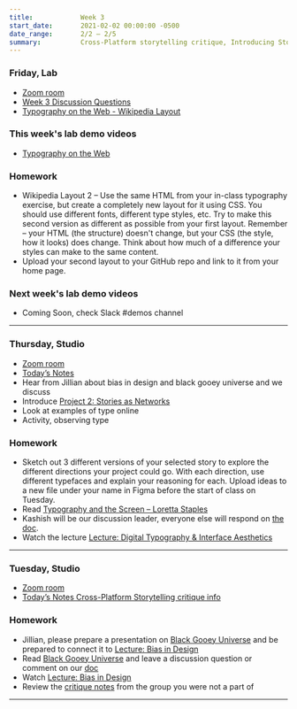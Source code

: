 ```yaml
---
title:            Week 3
start_date:       2021-02-02 00:00:00 -0500
date_range:       2/2 – 2/5
summary:          Cross-Platform storytelling critique, Introducing Stories as Networks, Web Typography
---
```


### Friday, Lab
- [Zoom room](https://newschool.zoom.us/j/3928062190)
- [Week 3 Discussion Questions](https://paper.dropbox.com/doc/CI-Lab-Week-3-Discussion-Questions--BEloGfr~soAypkEixTiaSvbKAg-MAFGfpEQPi7tyU22hsjfS)
- [Typography on the Web - Wikipedia Layout](https://paper.dropbox.com/doc/CI-Lab-Week-3-Typography-on-the-Web--BEkp24qyT6Yl7vefQ1yuunkjAg-i32tWrISGM8rs5K3eb85V)

### This week's lab demo videos
- [Typography on the Web](https://vimeo.com/showcase/8025633/video/505402445)

### Homework
- Wikipedia Layout 2 – Use the same HTML from your in-class typography exercise, but create a completely new layout for it using CSS. You should use different fonts, different type styles, etc.
  Try to make this second version as different as possible from your first layout. Remember – your HTML (the structure) doesn't change, but your CSS (the style, how it looks)
  does change. Think about how much of a difference your styles can make to the same content.
- Upload your second layout to your GitHub repo and link to it from your home page.

### Next week's lab demo videos
- Coming Soon, check Slack #demos channel

---

### Thursday, Studio
- [Zoom room](https://newschool.zoom.us/my/nikafisher)
- [Today&rsquo;s Notes](https://paper.dropbox.com/doc/Parsons-S21-Introducing-Stories-as-Networks--BEc6xMajz6CP8RNE1k1aUmjOAQ-3d3k0tvFm5ufEmgJD985i)
- Hear from Jillian about bias in design and black gooey universe and we discuss
- Introduce [Project 2: Stories as Networks](../projects/2-stories-as-networks)
- Look at examples of type online
- Activity, observing type

### Homework
- Sketch out 3 different versions of your selected story to explore the different directions your project could go. With each direction, use different typefaces and explain your reasoning for each. Upload ideas to a new file under your name in Figma before the start of class on Tuesday.
- Read [Typography and the Screen – Loretta Staples](https://ci.labud.nyc/assets/readings/staples-typography.pdf)
- Kashish will be our discussion leader, everyone else will respond on [the doc](https://paper.dropbox.com/doc/Parsons-Core-Interaction-S21-Reading-Reflections--BEfVjTveapO_D1beVPhoQdd5AQ-WRC1vWjkMj6DPWDHQKuTU).
- Watch the lecture [Lecture: Digital Typography & Interface Aesthetics](https://vimeo.com/showcase/8025633/video/507335385)

---

### Tuesday, Studio
- [Zoom room](https://newschool.zoom.us/my/nikafisher)
- [Today&rsquo;s Notes Cross-Platform Storytelling critique info](https://paper.dropbox.com/doc/Critique-1-Cross-Platform-Storytelling--BEZ6bcNWAKtRZRAkizrOhjyPAQ-aOQK1sEOJ9DZUeGpgAIQq)


### Homework
- Jillian, please prepare a presentation on [Black Gooey Universe](https://unbag.net/end/black-gooey-universe) and be prepared to connect it to [Lecture: Bias in Design](https://vimeo.com/showcase/8025633/video/507303673)
- Read [Black Gooey Universe](https://unbag.net/end/black-gooey-universe) and leave a discussion question or comment on our [doc](https://paper.dropbox.com/doc/Parsons-Core-Interaction-S21-Reading-Reflections--BEb7WxQKB2yfGVnaSHM5NLWfAQ-WRC1vWjkMj6DPWDHQKuTU)
- Watch [Lecture: Bias in Design](https://vimeo.com/showcase/8025633/video/507303673)
- Review the [critique notes](https://paper.dropbox.com/doc/Critique-1-Cross-Platform-Storytelling--BEZ6bcNWAKtRZRAkizrOhjyPAQ-aOQK1sEOJ9DZUeGpgAIQq) from the group you were not a part of

---

